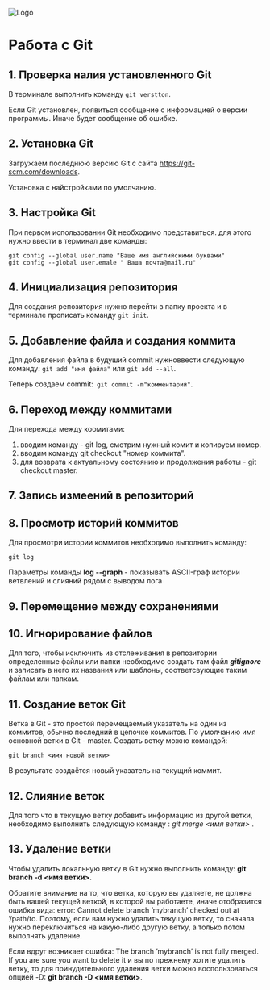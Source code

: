 ![Logo](Git_Logo_full-2048x855.png)
# Работа с Git

## 1. Проверка налия установленного Git
В терминале выполнить команду `git verstton`.

Если Git установлен, появиться сообщение с информацией о версии программы. Иначе будет сообщение об ошибке.

## 2. Установка Git
Загружаем последнюю версию Git с сайта https://git-scm.com/downloads.

Установка с найстройками по умолчанию.

## 3. Настройка Git
При первом использовании Git необходимо представиться. для этого нужно ввести в терминал две команды:
```
git config --global user.name "Ваше имя английскими буквами"
git config --global user.emale " Ваша почта@mail.ru"
```
## 4. Инициализация репозитория
Для создания репозитория нужно перейти в папку проекта и в терминале прописать команду `git init`.

## 5. Добавление файла и создания коммита
Для добавления файла в будуший commit нужноввести следующую команду: `git add "имя файла"` или `git add --all`.

Теперь создаем commit:` git commit -m"комментарий"`.

## 6. Переход между коммитами

Для перехода между коомитами: 
1. вводим команду - git log, смотрим нужный комит и копируем номер.
2. вводим команду git checkout "номер коммита".
3. для возврата к актуальному состоянию и продолжения работы - git checkout master.

## 7. Запись измеений в репозиторий
## 8. Просмотр историй коммитов
Для просмотри истории коммитов необходимо выполнить команду: 
```
git log
```
Параметры команды **log --graph**	- показывать ASCII-граф истории ветвлений и слияний рядом с выводом лога
## 9. Перемещение между сохранениями

## 10. Игнорирование файлов
Для того, чтобы исключить из отслеживания в репозитории определенные файлы или папки необходимо создать там файл ***gitignore*** и записать в него их названия или шаблоны, соответсвующие таким файлам или папкам.

## 11. Создание веток Git


Ветка в Git - это простой перемещаемый указатель на один из коммитов, обычно последний в цепочке коммитов. По умолчанию имя основной ветки в Git - master.
Создать ветку можно командой:
```
git branch <имя новой ветки>
```
В результате создаётся новый указатель на текущий коммит.

## 12. Слияние веток 
Для того что в текущую ветку добавить информацию из другой ветки, необходимо выполнить следующую команду : *git merge <имя ветки>* .

## 13. Удаление ветки
Чтобы удалить локальную ветку в Git нужно выполнить команду: **git branch -d <имя ветки>**.

Обратите внимание на то, что ветка, которую вы удаляете, не должна быть вашей текущей веткой, в которой вы работаете, иначе отобразится ошибка вида:
error: Cannot delete branch ’mybranch’ checked out at ’/path/to.
Поэтому, если вам нужно удалить текущую ветку, то сначала нужно переключиться на какую-либо другую ветку, а только потом выполнять удаление.

Если вдруг возникает ошибка: The branch ’mybranch’ is not fully merged. If you are sure you want to delete it и вы по прежнему хотите удалить ветку, то для принудительного удаления ветки можно воспользоваться опцией -D: **git branch -D <имя ветки>**.

